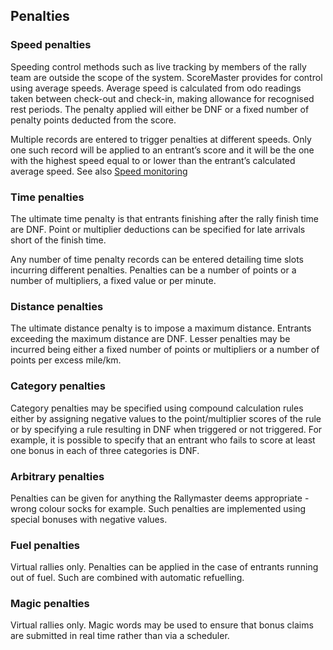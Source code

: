 ## Penalties
### Speed penalties
Speeding control methods such as live tracking by members of the rally team are outside the scope of the system. ScoreMaster provides for control using average speeds. Average speed is calculated from odo readings taken between check-out and check-in, making allowance for recognised rest periods. The penalty applied will either be DNF or a fixed number of penalty points deducted from the score.

Multiple records are entered to trigger penalties at different speeds. Only one such record will be applied to an entrant’s score and it will be the one with the highest speed equal to or lower than the entrant’s calculated average speed. See also [Speed monitoring](help:speeding)
### Time penalties
The ultimate time penalty is that entrants finishing after the rally finish time are DNF. Point or multiplier deductions can be specified for late arrivals short of the finish time.

Any number of time penalty records can be entered detailing time slots incurring different penalties. Penalties can be a number of points or a number of multipliers, a fixed value or per minute.
### Distance penalties
The ultimate distance penalty is to impose a maximum distance. Entrants exceeding the maximum distance are DNF. Lesser penalties may be incurred being either a fixed number of points or multipliers or a number of points per excess mile/km.
### Category penalties
Category penalties may be specified using compound calculation rules either by assigning negative values to the point/multiplier scores of the rule or by specifying a rule resulting in DNF when triggered or not triggered. For example, it is possible to specify that an entrant who fails to score at least one bonus in each of three categories is DNF.
### Arbitrary penalties
Penalties can be given for anything the Rallymaster deems appropriate - wrong colour socks for example. Such penalties are implemented using special bonuses with negative values.
### Fuel penalties
Virtual rallies only. Penalties can be applied in the case of entrants running out of fuel. Such are combined with automatic refuelling.
### Magic penalties
Virtual rallies only. Magic words may be used to ensure that bonus claims are submitted in real time rather than via a scheduler.
